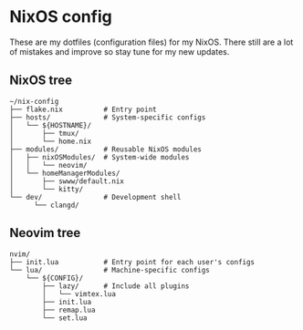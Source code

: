 # NixOS config
These are my dotfiles (configuration files) for my NixOS. There still are a lot
of mistakes and improve so stay tune for my new updates.

## NixOS tree
```
~/nix-config
├── flake.nix          # Entry point
├── hosts/             # System-specific configs
│   └── ${HOSTNAME}/
│       ├── tmux/
│       └── home.nix
├── modules/           # Reusable NixOS modules
│   ├── nixOSModules/  # System-wide modules
│   │   └── neovim/
│   └── homeManagerModules/
│       ├── swww/default.nix
│       └── kitty/
└── dev/               # Development shell
      └── clangd/
```
## Neovim tree
```
nvim/
├── init.lua           # Entry point for each user's configs
└── lua/               # Machine-specific configs
    └── ${CONFIG}/
        ├── lazy/      # Include all plugins
        │   └── vimtex.lua    
        ├── init.lua
        ├── remap.lua
        └── set.lua 
```
